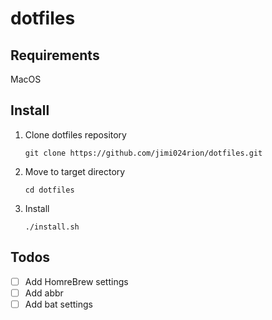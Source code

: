 # dotfiles

## Requirements

MacOS

## Install

1. Clone dotfiles repository
    ```shell
    git clone https://github.com/jimi024rion/dotfiles.git
    ```
2. Move to target directory
    ```shell
    cd dotfiles
    ```
3. Install
    ```shell
    ./install.sh
    ```


## Todos

- [ ] Add HomreBrew settings
- [ ] Add abbr
- [ ] Add bat settings
